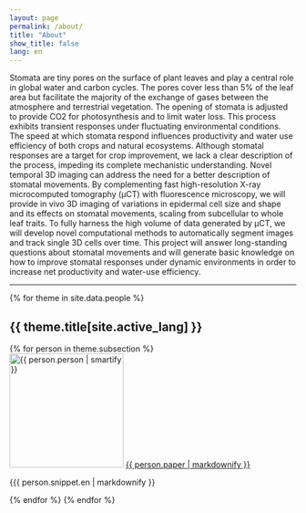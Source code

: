 ```yaml
---
layout: page
permalink: /about/
title: "About"
show_title: false
lang: en
---
```


<!-- {% include image.html url="/images/GTR-Palmenhaus-400px.jpg" width=200 style="float:right" %} -->

Stomata are tiny pores on the surface of plant leaves and play a central role in global water and carbon cycles. The pores cover less than 5% of the leaf area but facilitate the majority of the exchange of gases between the atmosphere and terrestrial vegetation. The opening of stomata is adjusted to provide CO2 for photosynthesis and to limit water loss. This process exhibits transient responses under fluctuating environmental conditions. The speed at which stomata respond influences productivity and water use efficiency of both crops and natural ecosystems. Although stomatal responses are a target for crop improvement, we lack a clear description of the process, impeding its complete mechanistic understanding. Novel temporal 3D imaging can address the need for a better description of stomatal movements. By complementing fast high-resolution X-ray microcomputed tomography (μCT) with fluorescence microscopy, we will provide in vivo 3D imaging of variations in epidermal cell size and shape and its effects on stomatal movements, scaling from subcellular to whole leaf traits. To fully harness the high volume of data generated by μCT, we will develop novel computational methods to automatically segment images and track single 3D cells over time. This project will answer long-standing questions about stomatal movements and will generate basic knowledge on how to improve stomatal responses under dynamic environments in order to increase net productivity and water-use efficiency.

---

{% for theme in site.data.people %}
<h2>{{ theme.title[site.active_lang] }}</h2>
{% for person in theme.subsection %}
<div class="toc">
<img src="{{ person.avatar }}" alt="{{ person.person | smartify }}" class="avatar" style="width:200px" />
<a href="{{ person.url }}">{{ person.paper | markdownify }}</a>
<p>{{{ person.snippet.en | markdownify }}</p>
</div>
{% endfor %}
{% endfor %}

<!-- Core members in this people are:  
  [Guillaume Théroux-Rancourt (University of Natural Resources and Life Sciences, Vienna (BOKU)](http://gtrancourt.gitlab.io)  
  [Danny Tholen (BOKU)](https://scholar.google.com/citations?user=iQUjOxAAAAAJ&hl=en&num=20&oi=ao)  
  [Ingeborg Lang (University of Vienna)](https://scholar.google.com/citations?user=8tzh90wAAAAJ&hl=en&num=20&oi=ao)  
  [Walter Kropatsch and Jiří Hladůvka (TU Wien)](https://www.prip.tuwien.ac.at/)  

With collaborators:  
  [Anja Geitmann (plant cell biologist, McGill University)](https://www.plantbiomechanics.net/)  
  [Anne Bonnin (radiation physicist, Swiss Light Source)](https://www.psi.ch/en/x-ray-tomography-group/people/anne-bonnin)
 -->